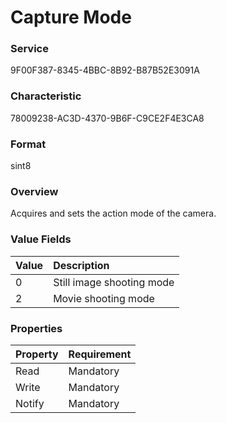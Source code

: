 # Capture Mode

### Service

9F00F387-8345-4BBC-8B92-B87B52E3091A

### Characteristic

78009238-AC3D-4370-9B6F-C9CE2F4E3CA8

### Format

sint8

### Overview

Acquires and sets the action mode of the camera.

### Value Fields

| Value | Description |
|:--|:--|
| 0 | Still image shooting mode |
| 2 | Movie shooting mode |

### Properties

| Property | Requirement |
|:--|:--|
| Read | Mandatory |
| Write | Mandatory |
| Notify | Mandatory |
